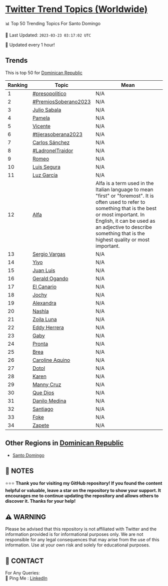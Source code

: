 [Twitter Trend Topics (Worldwide)](https://github.com/ErcinDedeoglu/Twitter-Trend-Topics)
==========


📊 Top 50 Trending Topics For Santo Domingo

📆 Last Updated: `2023-03-23 03:17:02 UTC`

🔧 Updated every 1 hour!


## Trends

This is top 50 for [Dominican Republic](</Dominican Republic>)

| Ranking | Topic | Mean |
| ------- | ------------ | ------------ |
| 1 | [#presopolitico](http://twitter.com/search?q=%23presopolitico) | N/A |
| 2 | [#PremiosSoberano2023](http://twitter.com/search?q=%23PremiosSoberano2023) | N/A |
| 3 | [Julio Sabala](http://twitter.com/search?q=Julio+Sabala) | N/A |
| 4 | [Pamela](http://twitter.com/search?q=Pamela) | N/A |
| 5 | [Vicente](http://twitter.com/search?q=Vicente) | N/A |
| 6 | [#tijerasoberana2023](http://twitter.com/search?q=%23tijerasoberana2023) | N/A |
| 7 | [Carlos Sánchez](http://twitter.com/search?q=Carlos+S%c3%a1nchez) | N/A |
| 8 | [#LadronelTraidor](http://twitter.com/search?q=%23LadronelTraidor) | N/A |
| 9 | [Romeo](http://twitter.com/search?q=Romeo) | N/A |
| 10 | [Luis Segura](http://twitter.com/search?q=Luis+Segura) | N/A |
| 11 | [Luz García](http://twitter.com/search?q=Luz+Garc%c3%ada) | N/A |
| 12 | [Alfa](http://twitter.com/search?q=Alfa) | Alfa is a term used in the Italian language to mean "first" or "foremost". It is often used to refer to something that is the best or most important. In English, it can be used as an adjective to describe something that is the highest quality or most important. |
| 13 | [Sergio Vargas](http://twitter.com/search?q=Sergio+Vargas) | N/A |
| 14 | [Yiyo](http://twitter.com/search?q=Yiyo) | N/A |
| 15 | [Juan Luis](http://twitter.com/search?q=Juan+Luis) | N/A |
| 16 | [Gerald Ogando](http://twitter.com/search?q=Gerald+Ogando) | N/A |
| 17 | [El Canario](http://twitter.com/search?q=El+Canario) | N/A |
| 18 | [Jochy](http://twitter.com/search?q=Jochy) | N/A |
| 19 | [Alexandra](http://twitter.com/search?q=Alexandra) | N/A |
| 20 | [Nashla](http://twitter.com/search?q=Nashla) | N/A |
| 21 | [Zoila Luna](http://twitter.com/search?q=Zoila+Luna) | N/A |
| 22 | [Eddy Herrera](http://twitter.com/search?q=Eddy+Herrera) | N/A |
| 23 | [Gaby](http://twitter.com/search?q=Gaby) | N/A |
| 24 | [Pronta](http://twitter.com/search?q=Pronta) | N/A |
| 25 | [Brea](http://twitter.com/search?q=Brea) | N/A |
| 26 | [Caroline Aquino](http://twitter.com/search?q=Caroline+Aquino) | N/A |
| 27 | [Dotol](http://twitter.com/search?q=Dotol) | N/A |
| 28 | [Karen](http://twitter.com/search?q=Karen) | N/A |
| 29 | [Manny Cruz](http://twitter.com/search?q=Manny+Cruz) | N/A |
| 30 | [Que Dios](http://twitter.com/search?q=Que+Dios) | N/A |
| 31 | [Danilo Medina](http://twitter.com/search?q=Danilo+Medina) | N/A |
| 32 | [Santiago](http://twitter.com/search?q=Santiago) | N/A |
| 33 | [Foke](http://twitter.com/search?q=Foke) | N/A |
| 34 | [Zapete](http://twitter.com/search?q=Zapete) | N/A |



## Other Regions in [Dominican Republic](</Dominican Republic>)

* [Santo Domingo](</Dominican Republic/Santo Domingo.md>)



## 📝 NOTES

⭐⭐⭐ **Thank you for visiting my GitHub repository! If you found the content helpful or valuable, leave a star on the repository to show your support. It encourages me to continue updating the repository and allows others to discover it. Thanks for your help!**


## ⚠️ WARNING

Please be advised that this repository is not affiliated with Twitter and the information provided is for informational purposes only. We are not responsible for any legal consequences that may arise from the use of this information. Use at your own risk and solely for educational purposes.


## 📨 CONTACT

 For Any Queries:  
            🏓 Ping Me : [LinkedIn](https://www.linkedin.com/in/ercindedeoglu/)
